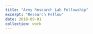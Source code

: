```yaml
---
title: "Army Research Lab Fellowship"
excerpt: "Research Fellow"
date: 2018-09-01
collection: work
---
```


